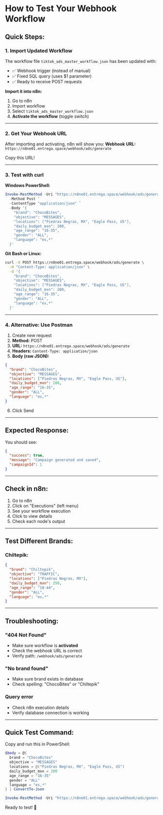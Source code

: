 # How to Test Your Webhook Workflow

## Quick Steps:

### 1. Import Updated Workflow

The workflow file `tiktok_ads_master_workflow.json` has been updated with:
- ✅ Webhook trigger (instead of manual)
- ✅ Fixed SQL query (uses $1 parameter)
- ✅ Ready to receive POST requests

**Import it into n8n:**
1. Go to n8n
2. Import workflow
3. Select `tiktok_ads_master_workflow.json`
4. **Activate the workflow** (toggle switch)

---

### 2. Get Your Webhook URL

After importing and activating, n8n will show you:
**Webhook URL:** `https://n8ne01.entrega.space/webhook/ads/generate`

Copy this URL!

---

### 3. Test with curl

**Windows PowerShell:**
```powershell
Invoke-RestMethod -Uri "https://n8ne01.entrega.space/webhook/ads/generate" `
  -Method Post `
  -ContentType "application/json" `
  -Body '{
    "brand": "ChocoBites",
    "objective": "MESSAGES",
    "locations": ["Piedras Negras, MX", "Eagle Pass, US"],
    "daily_budget_mxn": 200,
    "age_range": "16-35",
    "gender": "ALL",
    "language": "es,*"
  }'
```

**Git Bash or Linux:**
```bash
curl -X POST https://n8ne01.entrega.space/webhook/ads/generate \
  -H "Content-Type: application/json" \
  -d '{
    "brand": "ChocoBites",
    "objective": "MESSAGES",
    "locations": ["Piedras Negras, MX", "Eagle Pass, US"],
    "daily_budget_mxn": 200,
    "age_range": "16-35",
    "gender": "ALL",
    "language": "es,*"
  }'
```

---

### 4. Alternative: Use Postman

1. Create new request
2. **Method:** POST
3. **URL:** `https://n8ne01.entrega.space/webhook/ads/generate`
4. **Headers:** `Content-Type: application/json`
5. **Body (raw JSON):**
```json
{
  "brand": "ChocoBites",
  "objective": "MESSAGES",
  "locations": ["Piedras Negras, MX", "Eagle Pass, US"],
  "daily_budget_mxn": 200,
  "age_range": "16-35",
  "gender": "ALL",
  "language": "es,*"
}
```
6. Click Send

---

## Expected Response:

You should see:
```json
{
  "success": true,
  "message": "Campaign generated and saved",
  "campaignId": 1
}
```

---

## Check in n8n:

1. Go to n8n
2. Click on "Executions" (left menu)
3. See your workflow execution
4. Click to view details
5. Check each node's output

---

## Test Different Brands:

### Chiltepik:
```json
{
  "brand": "Chiltepik",
  "objective": "TRAFFIC",
  "locations": ["Piedras Negras, MX"],
  "daily_budget_mxn": 250,
  "age_range": "18-44",
  "gender": "ALL",
  "language": "es,*"
}
```

---

## Troubleshooting:

### "404 Not Found"
- Make sure workflow is **activated**
- Check the webhook URL is correct
- Verify path: `/webhook/ads/generate`

### "No brand found"
- Make sure brand exists in database
- Check spelling: "ChocoBites" or "Chiltepik"

### Query error
- Check n8n execution details
- Verify database connection is working

---

## Quick Test Command:

Copy and run this in PowerShell:

```powershell
$body = @{
  brand = "ChocoBites"
  objective = "MESSAGES"
  locations = @("Piedras Negras, MX", "Eagle Pass, US")
  daily_budget_mxn = 200
  age_range = "16-35"
  gender = "ALL"
  language = "es,*"
} | ConvertTo-Json

Invoke-RestMethod -Uri "https://n8ne01.entrega.space/webhook/ads/generate" -Method Post -ContentType "application/json" -Body $body
```

Ready to test! 🚀

